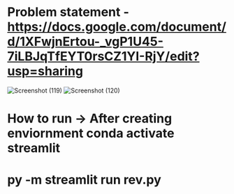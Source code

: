 # Problem statement -  https://docs.google.com/document/d/1XFwjnErtou-_vgP1U45-7iLBJqTfEYT0rsCZ1YI-RjY/edit?usp=sharing
![Screenshot (119)](https://github.com/adas754/Sentiment-Analysis-on-Amazon-Review-Data/assets/83580623/711323ad-af0a-4a01-bf4c-7fc5a3e8dc92)
![Screenshot (120)](https://github.com/adas754/Sentiment-Analysis-on-Amazon-Review-Data/assets/83580623/fe2dc252-7b11-4c98-a606-190675e38cbd)
# How to run -> After creating enviornment conda activate streamlit
# py -m streamlit run rev.py    

